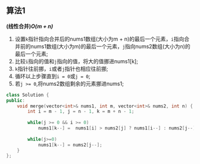 ## 算法1

**(线性合并)*O(m + n)***

1. 设置```k```指针指向合并后的nums1数组(大小为m + n)的最后一个元素，```i```指向合并前的nums1数组(大小为m)的最后一个元素，```j```指向nums2数组(大小为n)的最后一个元素;
2. 比较```i```指向的值和```j```指向的值，将大的值挪进nums1[k];
3. ```k```指针往前挪，```i```或者```j```指针也相应往前挪;
4. 循环以上步骤直到```i = 0```或```j = 0```;
5. 若```j >= 0```,将nums2数组剩余的元素挪进nums1;


```CPP
class Solution {
public:
    void merge(vector<int>& nums1, int m, vector<int>& nums2, int n) {
        int i = m - 1, j = n - 1, k = m + n - 1;
        
        while(j >= 0 && i >= 0)
            nums1[k--] =  nums1[i] > nums2[j] ? nums1[i--] : nums2[j--];
        
        while(j>=0)
            nums1[k--] = nums2[j--];
    }
};
```
